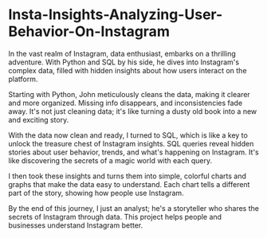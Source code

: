 # Insta-Insights-Analyzing-User-Behavior-On-Instagram
In the vast realm of Instagram,  data enthusiast, embarks on a thrilling adventure. With Python and SQL by his side, he dives into Instagram's complex data, filled with hidden insights about how users interact on the platform.

Starting with Python, John meticulously cleans the data, making it clearer and more organized. Missing info disappears, and inconsistencies fade away. It's not just cleaning data; it's like turning a dusty old book into a new and exciting story.

With the data now clean and ready, I turned to SQL, which is like a key to unlock the treasure chest of Instagram insights. SQL queries reveal hidden stories about user behavior, trends, and what's happening on Instagram. It's like discovering the secrets of a magic world with each query.

I then took these insights and turns them into simple, colorful charts and graphs that make the data easy to understand. Each chart tells a different part of the story, showing how people use Instagram.

By the end of this journey, I  just an analyst; he's a storyteller who shares the secrets of Instagram through data. This project helps people and businesses understand Instagram better.
